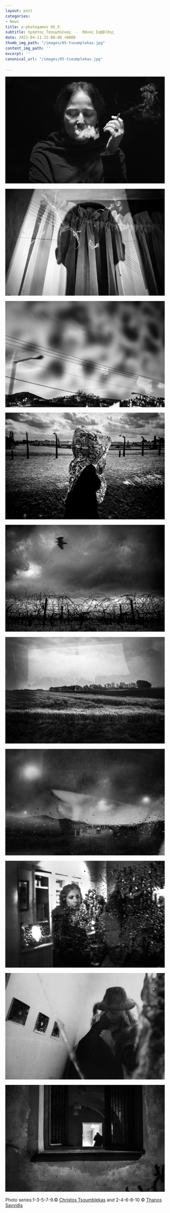 ```yaml
---
layout: post
categories:
- News
title: e-photogames 05_5
subtitle: Χρήστος Τσουμπλέκας  -  Θάνος Σαββίδης
date: 2021-04-11 22:00:00 +0000
thumb_img_path: "/images/05-tsoumplekas.jpg"
content_img_path: ''
excerpt: ''
canonical_url: "/images/05-tsoumplekas.jpg"

---
```

![](/images/01_tsoumplekas.jpg)

![](/images/02_savvidis_thanos.jpg)

![](/images/03_tsoumplekas.jpg)

![](/images/04_savvidis_thanos.jpg)

![](/images/05-tsoumplekas.jpg)

![](/images/06_savvidis_thanos.jpg)

![](/images/07-tsoumplekas_tmx400_20112010_1.jpg)

![](/images/08_savvidis_thanos.jpg)

![](/images/09-christos2001.jpg)

![](/images/10_savvidis_thanos.jpg)

Photo series:1-3-5-7-9.© <a href="tsoumplek.wixsite.com/photography
" target="blank">Christos Tsoumblekas</a>  and  2-4-6-8-10  © <a href="https://www.facebook.com/ThanosSa" target="blank">Thanos Savvidis</a>